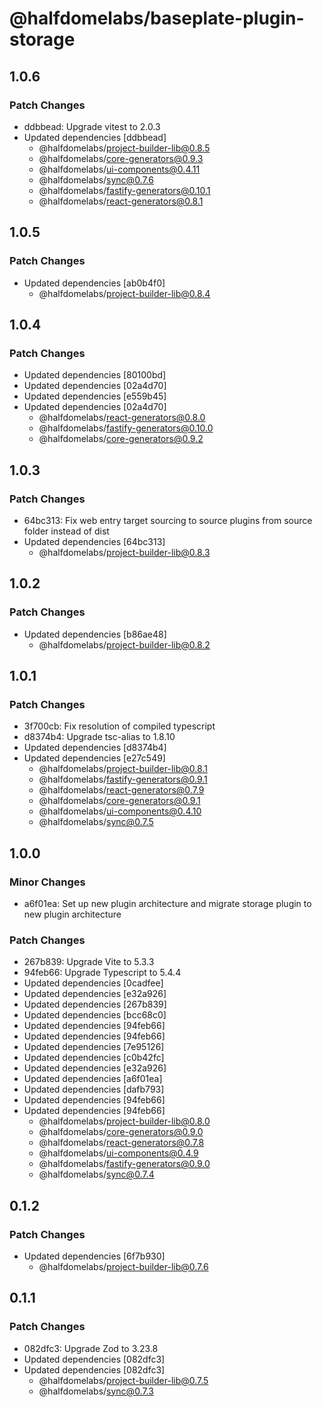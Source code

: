 # @halfdomelabs/baseplate-plugin-storage

## 1.0.6

### Patch Changes

- ddbbead: Upgrade vitest to 2.0.3
- Updated dependencies [ddbbead]
  - @halfdomelabs/project-builder-lib@0.8.5
  - @halfdomelabs/core-generators@0.9.3
  - @halfdomelabs/ui-components@0.4.11
  - @halfdomelabs/sync@0.7.6
  - @halfdomelabs/fastify-generators@0.10.1
  - @halfdomelabs/react-generators@0.8.1

## 1.0.5

### Patch Changes

- Updated dependencies [ab0b4f0]
  - @halfdomelabs/project-builder-lib@0.8.4

## 1.0.4

### Patch Changes

- Updated dependencies [80100bd]
- Updated dependencies [02a4d70]
- Updated dependencies [e559b45]
- Updated dependencies [02a4d70]
  - @halfdomelabs/react-generators@0.8.0
  - @halfdomelabs/fastify-generators@0.10.0
  - @halfdomelabs/core-generators@0.9.2

## 1.0.3

### Patch Changes

- 64bc313: Fix web entry target sourcing to source plugins from source folder instead of dist
- Updated dependencies [64bc313]
  - @halfdomelabs/project-builder-lib@0.8.3

## 1.0.2

### Patch Changes

- Updated dependencies [b86ae48]
  - @halfdomelabs/project-builder-lib@0.8.2

## 1.0.1

### Patch Changes

- 3f700cb: Fix resolution of compiled typescript
- d8374b4: Upgrade tsc-alias to 1.8.10
- Updated dependencies [d8374b4]
- Updated dependencies [e27c549]
  - @halfdomelabs/project-builder-lib@0.8.1
  - @halfdomelabs/fastify-generators@0.9.1
  - @halfdomelabs/react-generators@0.7.9
  - @halfdomelabs/core-generators@0.9.1
  - @halfdomelabs/ui-components@0.4.10
  - @halfdomelabs/sync@0.7.5

## 1.0.0

### Minor Changes

- a6f01ea: Set up new plugin architecture and migrate storage plugin to new plugin architecture

### Patch Changes

- 267b839: Upgrade Vite to 5.3.3
- 94feb66: Upgrade Typescript to 5.4.4
- Updated dependencies [0cadfee]
- Updated dependencies [e32a926]
- Updated dependencies [267b839]
- Updated dependencies [bcc68c0]
- Updated dependencies [94feb66]
- Updated dependencies [94feb66]
- Updated dependencies [7e95126]
- Updated dependencies [c0b42fc]
- Updated dependencies [e32a926]
- Updated dependencies [a6f01ea]
- Updated dependencies [dafb793]
- Updated dependencies [94feb66]
- Updated dependencies [94feb66]
  - @halfdomelabs/project-builder-lib@0.8.0
  - @halfdomelabs/core-generators@0.9.0
  - @halfdomelabs/react-generators@0.7.8
  - @halfdomelabs/ui-components@0.4.9
  - @halfdomelabs/fastify-generators@0.9.0
  - @halfdomelabs/sync@0.7.4

## 0.1.2

### Patch Changes

- Updated dependencies [6f7b930]
  - @halfdomelabs/project-builder-lib@0.7.6

## 0.1.1

### Patch Changes

- 082dfc3: Upgrade Zod to 3.23.8
- Updated dependencies [082dfc3]
- Updated dependencies [082dfc3]
  - @halfdomelabs/project-builder-lib@0.7.5
  - @halfdomelabs/sync@0.7.3
